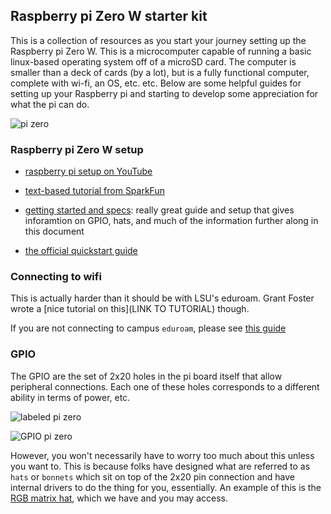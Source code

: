 ## Raspberry pi Zero W starter kit

This is a collection of resources as you start your journey setting up the Raspberry pi Zero W. This is a microcomputer capable of running a basic linux-based operating system off of a microSD card. The computer is smaller than a deck of cards (by a lot), but is a fully functional computer, complete with wi-fi, an OS, etc. etc. Below are some helpful guides for setting up your Raspberry pi and starting to develop some appreciation for what the pi can do. 



![pi zero](https://cdn.sparkfun.com/r/500-500/assets/parts/1/2/2/3/2/14277-01.jpg) 




### Raspberry pi Zero W setup

+ [raspberry pi setup on YouTube](https://www.youtube.com/watch?v=TUz2mVtJVsM)

+ [text-based tutorial from SparkFun](https://learn.sparkfun.com/tutorials/getting-started-with-the-raspberry-pi-zero-wireless/all)

+ [getting started and specs](https://www.tomshardware.com/features/raspberry-pi-zero): really great guide and setup that gives inforamtion on GPIO, hats, and much of the information further along in this document

+ [the official quickstart guide](https://www.raspberrypi.org/magpi-issues/QuickStart_v1.pdf)



### Connecting to wifi

This is actually harder than it should be with LSU's eduroam. Grant Foster wrote a [nice tutorial on this](LINK TO TUTORIAL) though. 

If you are not connecting to campus `eduroam`, please see [this guide](https://learn.sparkfun.com/tutorials/getting-started-with-the-raspberry-pi-zero-wireless/all#connecting-to-wifi) 




### GPIO 

The GPIO are the set of 2x20 holes in the pi board itself that allow peripheral connections. Each one of these holes corresponds to a different ability in terms of power, etc. 

![labeled pi zero](https://www.seeedstudio.com/blog/wp-content/uploads/2019/10/r4.png)


![GPIO pi zero](https://othermod.com/wp-content/uploads/button.jpg)


However, you won't necessarily have to worry too much about this unless you want to. This is because folks have designed what are referred to as `hats` or `bonnets` which sit on top of the 2x20 pin connection and have internal drivers to do the thing for you, essentially. An example of this is the [RGB matrix hat](https://learn.adafruit.com/adafruit-rgb-matrix-bonnet-for-raspberry-pi/), which we have and you may access.



















